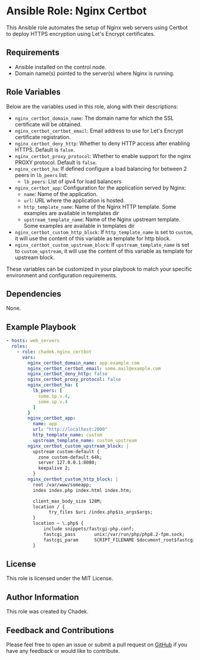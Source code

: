 # Ansible Role: Nginx Certbot

This Ansible role automates the setup of Nginx web servers using Certbot to deploy HTTPS encryption using Let's Encrypt certificates.

## Requirements

- Ansible installed on the control node.
- Domain name(s) pointed to the server(s) where Nginx is running.

## Role Variables

Below are the variables used in this role, along with their descriptions:

- `nginx_certbot_domain_name`: The domain name for which the SSL certificate will be obtained.
- `nginx_certbot_certbot_email`: Email address to use for Let's Encrypt certificate registration.
- `nginx_certbot_deny_http`: Whether to deny HTTP access after enabling HTTPS. Default is `false`.
- `nginx_certbot_proxy_protocol`: Whether to enable support for the nginx PROXY protocol. Default is `false`.
- `nginx_certbot_ha`: If defined configure a load balancing for between 2 peers in `lb_peers` list:
  - `lb_peers`: List of ipv4 for load balancers
- `nginx_certbot_app`: Configuration for the application served by Nginx:
  - `name`: Name of the application.
  - `url`: URL where the application is hosted.
  - `http_template_name`: Name of the Nginx HTTP template. Some examples are available in templates dir
  - `upstream_template_name`: Name of the Nginx upstream template. Some examples are available in templates dir
- `nginx_certbot_custom_http_block`: If `http_template_name` is set to `custom`, it will use the content of this variable as template for http block.
- `nginx_certbot_custom_upstream_block`: If `upstream_template_name` is set to `custom_upstream`, it will use the content of this variable as template for upstream block.


These variables can be customized in your playbook to match your specific environment and configuration requirements.

## Dependencies

None.

## Example Playbook

```yaml
- hosts: web_servers
  roles:
    - role: chadek.nginx_certbot
      vars:
        nginx_certbot_domain_name: app.example.com
        nginx_certbot_certbot_email: some.mail@example.com
        nginx_certbot_deny_http: false
        nginx_certbot_proxy_protocol: false
        nginx_certbot_ha: {
          lb_peers: [
            some.ip.v.4,
            some.ip.v.4
          ]
        }        
        nginx_certbot_app:
          name: app
          url: "http://localhost:2000"
          http_template_name: custom
          upstream_template_name: custom_upstream
        nginx_certbot_custom_upstream_block: |
          upstream custom-default {
            zone custom-default 64k;
            server 127.0.0.1:8080;
            keepalive 2;
          }          
        nginx_certbot_custom_http_block: |
          root /var/www/someapp;
          index index.php index.html index.htm;

          client_max_body_size 128M;
          location / {
                try_files $uri /index.php$is_args$args;
          }
          location ~ \.php$ {
              include snippets/fastcgi-php.conf;
              fastcgi_pass       unix:/var/run/php/php8.2-fpm.sock;
              fastcgi_param      SCRIPT_FILENAME $document_root$fastcgi_script_name;
          }          
```

## License

This role is licensed under the MIT License.

## Author Information

This role was created by Chadek.

## Feedback and Contributions

Please feel free to open an issue or submit a pull request on [GitHub](https://github.com/chadek/ansible-role-nginx-certbot) if you have any feedback or would like to contribute.

